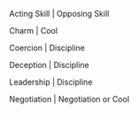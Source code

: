 Acting Skill | Opposing Skill

Charm	| Cool

Coercion |	Discipline

Deception |	Discipline

Leadership	| Discipline

Negotiation	| Negotiation or Cool
